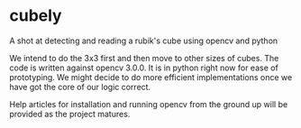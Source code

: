 # cubely
A shot at detecting and reading a rubik's cube using opencv and python

We intend to do the 3x3 first and then move to other sizes of cubes. The code is written against opencv 3.0.0. It is in python right now for ease of prototyping. We might decide to do more efficient implementations once we have got the core of our logic correct.

Help articles for installation and running opencv from the ground up will be provided as the project matures.